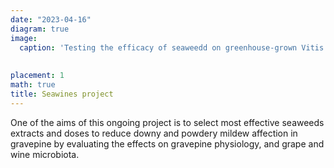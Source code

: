 ```yaml
---
date: "2023-04-16"
diagram: true
image:
  caption: 'Testing the efficacy of seaweedd on greenhouse-grown Vitis vinifera plants'
  
  
placement: 1
math: true
title: Seawines project
---
```


One of the aims of this ongoing project is to select most effective seaweeds extracts and doses to reduce downy and powdery mildew affection in gravepine by evaluating the effects on gravepine physiology, and grape and wine microbiota.



